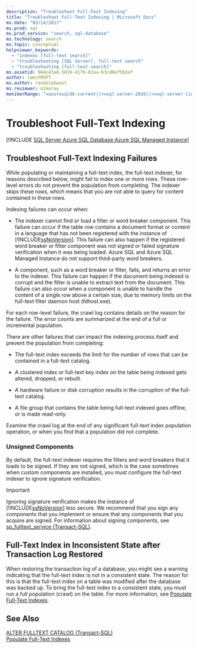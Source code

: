 ```yaml
---
description: "Troubleshoot Full-Text Indexing"
title: "Troubleshoot Full-Text Indexing | Microsoft Docs"
ms.date: "03/14/2017"
ms.prod: sql
ms.prod_service: "search, sql-database"
ms.technology: search
ms.topic: conceptual
helpviewer_keywords: 
  - "indexes [full-text search]"
  - "troubleshooting [SQL Server], full-text search"
  - "troubleshooting [full-text search]"
ms.assetid: 964c43a8-5019-4179-82aa-63cd0ef592ef
author: rwestMSFT
ms.author: randolphwest
ms.reviewer: mikeray
monikerRange: "=azuresqldb-current||>=sql-server-2016||>=sql-server-linux-2017||=azuresqldb-mi-current"
---
```

# Troubleshoot Full-Text Indexing
[!INCLUDE [SQL Server Azure SQL Database Azure SQL Managed Instance](../../includes/applies-to-version/sql-asdb-asdbmi.md)]
     
##  <a name="failure"></a> Troubleshoot Full-Text Indexing Failures  
 While populating or maintaining a full-text index, the full-text indexer, for reasons described below, might fail to index one or more rows. These row-level errors do not prevent the population from completing. The indexer skips these rows, which means that you are not able to query for content contained in these rows.  
  
 Indexing failures can occur when:  
  
-   The indexer cannot find or load a filter or word breaker component. This failure can occur if the table row contains a document format or content in a language that has not been registered with the instance of [!INCLUDE[ssNoVersion](../../includes/ssnoversion-md.md)]. This failure can also happen if the registered word breaker or filter component was not signed or failed signature verification when it was being loaded. Azure SQL and Azure SQL Managed Instance do not support third-party word breakers.  

  
-   A component, such as a word breaker or filter, fails, and returns an error to the indexer. This failure can happen if the document being indexed is corrupt and the filter is unable to extract text from the document. This failure can also occur when a component is unable to handle the content of a single row above a certain size, due to memory limits on the full-text filter daemon host (fdhost.exe).  
  
 For each row-level failure, the crawl log contains details on the reason for the failure. The error counts are summarized at the end of a full or incremental population.  
  
 There are other failures that can impact the indexing process itself and prevent the population from completing:  
  
-   The full-text index exceeds the limit for the number of rows that can be contained in a full-text catalog.  
  
-   A clustered index or full-text key index on the table being indexed gets altered, dropped, or rebuilt.  
  
-   A hardware failure or disk corruption results in the corruption of the full-text catalog.  
  
-   A file group that contains the table being full-text indexed goes offline, or is made read-only.  
  
 Examine the crawl log at the end of any significant full-text index population operation, or when you find that a population did not complete.  
  
### Unsigned Components  
 By default, the full-text indexer requires the filters and word breakers that it loads to be signed. If they are not signed, which is the case sometimes when custom components are installed, you must configure the full-text indexer to ignore signature verification.  
  
> [!IMPORTANT]  
>  Ignoring signature verification makes the instance of [!INCLUDE[ssNoVersion](../../includes/ssnoversion-md.md)] less secure. We recommend that you sign any components that you implement or ensure that any components that you acquire are signed. For information about signing components, see [sp_fulltext_service &#40;Transact-SQL&#41;](../../relational-databases/system-stored-procedures/sp-fulltext-service-transact-sql.md).  
  
  
##  <a name="state"></a> Full-Text Index in Inconsistent State after Transaction Log Restored  
 When restoring the transaction log of a database, you might see a warning indicating that the full-text index is not in a consistent state. The reason for this is that the full-text index on a table was modified after the database was backed up. To bring the full-text index to a consistent state, you must run a full population (crawl) on the table. For more information, see [Populate Full-Text Indexes](../../relational-databases/search/populate-full-text-indexes.md).  
  
  
## See Also  
 [ALTER FULLTEXT CATALOG &#40;Transact-SQL&#41;](../../t-sql/statements/alter-fulltext-catalog-transact-sql.md)   
 [Populate Full-Text Indexes](../../relational-databases/search/populate-full-text-indexes.md)  
  
  
